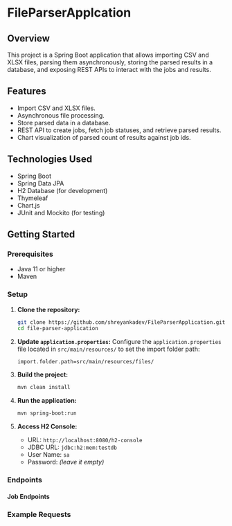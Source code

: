 # FileParserApplcation

## Overview
This project is a Spring Boot application that allows importing CSV and XLSX files, parsing them asynchronously, storing the parsed results in a database, and exposing REST APIs to interact with the jobs and results.

## Features
- Import CSV and XLSX files.
- Asynchronous file processing.
- Store parsed data in a database.
- REST API to create jobs, fetch job statuses, and retrieve parsed results.
- Chart visualization of parsed count of results against job ids.

## Technologies Used
- Spring Boot
- Spring Data JPA
- H2 Database (for development)
- Thymeleaf
- Chart.js
- JUnit and Mockito (for testing)

## Getting Started

### Prerequisites
- Java 11 or higher
- Maven

### Setup

1. **Clone the repository:**
    ```sh
    git clone https://github.com/shreyankadev/FileParserApplication.git
    cd file-parser-application
    ```

2. **Update `application.properties`:**
    Configure the `application.properties` file located in `src/main/resources/` to set the import folder path:
    ```properties
    import.folder.path=src/main/resources/files/
    ```

3. **Build the project:**
    ```sh
    mvn clean install
    ```

4. **Run the application:**
    ```sh
    mvn spring-boot:run
    ```

5. **Access H2 Console:**
    - URL: `http://localhost:8080/h2-console`
    - JDBC URL: `jdbc:h2:mem:testdb`
    - User Name: `sa`
    - Password: *(leave it empty)*

### Endpoints

#### Job Endpoints



### Example Requests

